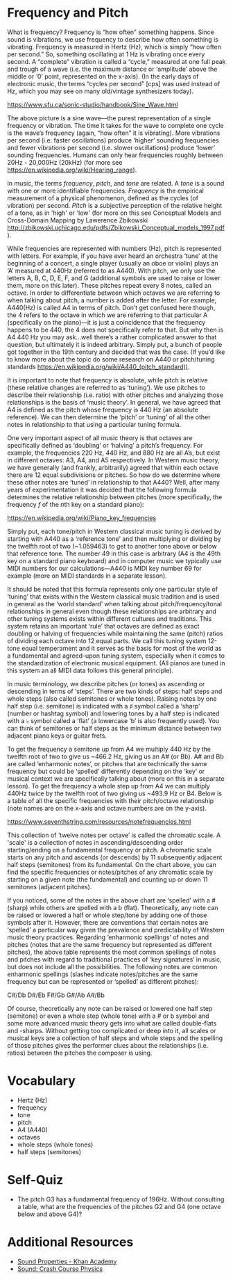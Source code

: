 Frequency and Pitch
===================

What is frequency? Frequency is “how often” something happens. Since sound is
vibrations, we use frequency to describe how often something is vibrating.
Frequency is measured in Hertz (Hz), which is simply “how often per second.”
So, something oscillating at 1 Hz is vibrating once every second. A “complete”
vibration is called a “cycle,” measured at one full peak and trough of a wave
(i.e. the maximum distance or ‘amplitude’ above the middle or ‘0’ point,
represented on the x-axis). (In the early days of electronic music, the terms
“cycles per second” [cps] was used instead of Hz, which you may see on many
old/vintage synthesizers today).


https://www.sfu.ca/sonic-studio/handbook/Sine_Wave.html

The above picture is a sine wave––the purest representation of a single
frequency or vibration. The time it takes for the wave to complete one cycle
is the wave’s frequency (again, “how often” it is vibrating). More vibrations
per second (i.e. faster oscillations) produce ‘higher’ sounding frequencies and
fewer vibrations per second (i.e. slower oscillations) produce ‘lower’ sounding
frequencies. Humans can only hear frequencies roughly between 20Hz - 20,000Hz
(20kHz) (for more see https://en.wikipedia.org/wiki/Hearing_range).


In music, the terms *frequency*, *pitch*, and *tone* are related.
A *tone* is a sound with one or more identifiable frequencies. *Frequency* is
the empirical measurement of a physical phenomenon, defined as the cycles
(of vibration) per second. *Pitch* is a subjective perception of the relative
height of a tone, as in 'high' or 'low' (for more on this see Conceptual Models
and Cross-Domain Mapping by Lawerence Zbikowski
http://zbikowski.uchicago.edu/pdfs/Zbikowski_Conceptual_models_1997.pdf
).

While frequencies are represented with numbers (Hz), pitch is represented
with letters. For example, if you have ever heard an orchestra ‘tune’ at the
beginning of a concert, a single player (usually an oboe or violin) plays an
‘A’ measured at 440Hz (referred to as A440). With pitch, we only use the
letters A, B, C, D, E, F, and G (additional symbols are used to raise or lower
them, more on this later). These pitches repeat every 8 notes, called an octave.
In order to differentiate between which octaves we are referring to when
talking about pitch, a number is added after the letter. For example, A440(Hz)
is called A4 in terms of pitch. Don’t get confused here though, the 4 refers
to the octave in which we are referring to that particular A (specifically
on the piano)––it is just a coincidence that the frequency happens to be 440,
the 4 does not specifically refer to that. But why then is A4 440 Hz you may
ask…well there’s a rather complicated answer to that question, but
ultimately it is indeed arbitrary. Simply put, a bunch of people got together
in the 19th century and decided that was the case. (If you’d like to know more
about the topic do some research on A440 or pitch/tuning standards
https://en.wikipedia.org/wiki/A440_(pitch_standard)).

It is important to note that frequency is absolute, while pitch is relative
(these relative changes are referred to as ‘tuning’). We use pitches to
describe their relationship (i.e. ratio) with other pitches and analyzing
those relationships is the basis of ‘music theory’. In general,
we have agreed that A4 is defined as the pitch whose frequency is 440 Hz
(an absolute reference). We can then determine the ‘pitch’ or ‘tuning’ of all
the other notes in relationship to that using a particular tuning formula.

One very important aspect of all music theory is that octaves are specifically
defined as ‘doubling’ or ‘halving’ a pitch’s frequency. For example, the
frequencies 220 Hz, 440 Hz, and 880 Hz are all A’s, but exist in different
octaves: A3, A4, and A5 respectively. In Western music theory, we have
generally (and frankly, arbitrarily) agreed that within each octave there are
12 equal subdivisions or pitches. So how do we determine where these other notes
are ‘tuned’ in relationship to that A440? Well, after many years of
experimentation it was decided that the following formula determines the
relative relationship between pitches (more specifically, the frequency *f* of
the *n*th key on a standard piano):


https://en.wikipedia.org/wiki/Piano_key_frequencies

Simply put, each tone/pitch in Western classical music tuning is derived by
starting with A440 as a ‘reference tone’ and then multiplying or dividing by
the twelfth root of two (~1.059463) to get to another tone above or below that
reference tone. The number 49 in this case is arbitrary (A4 is the 49th key on
a standard piano keyboard) and in computer music we typically use MIDI numbers
for our calculations––A440 is MIDI key number 69 for example (more on MIDI
standards in a separate lesson).


It should be noted that this formula represents only one particular style of
‘tuning’ that exists within the Western classical music tradition and is used
in general as the ‘world standard’ when talking about pitch/frequency/tonal
relationships in general even though these relationships are arbitrary and
other tuning systems exists within different cultures and traditions.
This system retains an important ‘rule’ that octaves are defined as exact doubling or
halving of frequencies while maintaining the same (pitch) ratios of dividing
each octave into 12 equal parts. We call this tuning system 12-tone equal
temperament and it serves as the basis for most of the world as a fundamental
and agreed-upon tuning system, especially when it comes to the standardization
of electronic musical equipment. (All pianos are tuned in this system an all
MIDI data follows this general principle).

In music terminology, we describe pitches (or tones) as ascending or
descending in terms of ‘steps’. There are two kinds of steps:
half steps and whole steps (also called semitones or whole tones).
Raising notes by one half step (i.e. semitone) is indicated with a ♯
symbol called a ‘sharp’ (number or hashtag symbol) and lowering tones
by a half step is indicated with a ♭ symbol called a ‘flat’ (a lowercase
‘b’ is also frequently used). You can think of semitones or half steps as
the minimum distance between two adjacent piano keys or guitar frets.

To get the frequency a semitone up from A4 we multiply 440 Hz by the twelfth
root of two to give us ~466.2 Hz, giving us an A# (or Bb). A# and Bb are
called ‘enharmonic notes’, or pitches that are technically the same frequency
but could be ‘spelled’ differently depending on the ‘key’ or musical context
we are specifically talking about (more on this in a separate lesson). To get the frequency
a whole step up from A4 we can multiply 440Hz twice by the twelfth root
of two giving us ~493.9 Hz or B4. Below is a table of all the specific
frequencies with their pitch/octave relationship (note names are on the x-axis
and octave numbers are on the y-axis).


https://www.seventhstring.com/resources/notefrequencies.html


This collection of ‘twelve notes per octave’ is called the chromatic scale.
A 'scale' is a collection of notes in ascending/descending order
starting/ending on a fundamental frequency or pitch. A chromatic scale starts
on any pitch and ascends (or descends) by 11 subsequently adjacent half steps
(semitones) from its fundamental. On the chart above, you can find the
specific frequencies or notes/pitches of any chromatic scale by starting on
a given note (the fundamental) and counting up or down 11 semitones
(adjacent pitches).

If you noticed, some of the notes in the above chart are ‘spelled’ with a #
(sharp) while others are spelled with a b (flat). Theoretically, any note
can be raised or lowered a half or whole step/tone by adding one of those
symbols after it. However, there are conventions that certain notes are
‘spelled’ a particular way given the prevalence and predictability of Western
music theory practices. Regarding ‘enharmonic spellings’ of notes and pitches
(notes that are the same frequency but represented as different pitches),
the above table represents the most common spellings of notes and pitches
with regard to traditional practices of ‘key signatures’ in music, but does
not include all the possibilities. The following notes are common enharmonic
spellings (slashes indicate notes/pitches are the same frequency but can be
represented or ‘spelled’ as different pitches):

C#/Db D#/Eb F#/Gb G#/Ab A#/Bb

Of course, theoretically any note can be raised or lowered one half step
(semitone) or even a whole step (whole tone) with a # or b symbol and some
more advanced music theory gets into what are called double-flats and -sharps.
Without getting too complicated or deep into it, all scales or musical keys
are a collection of half steps and whole steps and the spelling of those
pitches gives the performer clues about the relationships (i.e. ratios)
between the pitches the composer is using.

Vocabulary
==========

- Hertz (Hz)
- frequency
- tone
- pitch
- A4 (A440)
- octaves
- whole steps (whole tones)
- half steps (semitones)


Self-Quiz
=========

- The pitch G3 has a fundamental frequency of 196Hz. Without consulting a table,
what are the frequencies of the pitches G2 and G4 (one octave below and above G4)?



Additional Resources
====================
- [Sound Properties - Khan Academy](https://www.youtube.com/watch?v=-_xZZt99MzY)
- [Sound: Crash Course Physics](https://www.youtube.com/watch?v=qV4lR9EWGlY)
